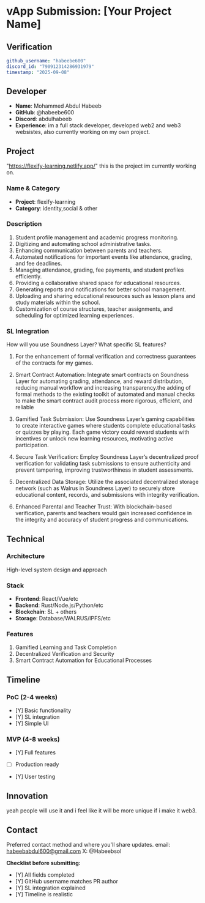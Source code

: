 # vApp Submission: [Your Project Name]

## Verification
```yaml
github_username: "habeebe600"
discord_id: "790912314286931979"
timestamp: "2025-09-08"
```

## Developer
- **Name**: Mohammed Abdul Habeeb
- **GitHub**: @habeebe600
- **Discord**: abdulhabeeb
- **Experience**: im a full stack developer, developed web2 and web3 websistes, also currently working on my own project.

## Project
"https://flexify-learning.netlify.app/" this is the project im currently working on.
### Name & Category 
- **Project**: flexify-learning
- **Category**: identity,social & other

### Description
1. Student profile management and academic progress monitoring.
2. Digitizing and automating school administrative tasks.
3. Enhancing communication between parents and teachers.
4. Automated notifications for important events like attendance, grading, and fee deadlines.
5. Managing attendance, grading, fee payments, and student profiles efficiently.
6. Providing a collaborative shared space for educational resources.
7. Generating reports and notifications for better school management.
8. Uploading and sharing educational resources such as lesson plans and study materials within the school.
9. Customization of course structures, teacher assignments, and scheduling for optimized learning experiences.

### SL Integration  
How will you use Soundness Layer? What specific SL features?
1. For the enhancement of formal verification and correctness guarantees of the contracts for my games.

2. Smart Contract Automation: Integrate smart contracts on Soundness Layer for automating grading, attendance, and reward distribution, reducing manual workflow and increasing transparency.the adding of formal methods to the existing toolkit of automated and manual checks to make the smart contract audit process more rigorous, efficient, and reliable

3. Gamified Task Submission: Use Soundness Layer’s gaming capabilities to create interactive games where students complete educational tasks or quizzes by playing. Each game victory could reward students with incentives or unlock new learning resources, motivating active participation.

4. Secure Task Verification: Employ Soundness Layer’s decentralized proof verification for validating task submissions to ensure authenticity and prevent tampering, improving trustworthiness in student assessments.

5. Decentralized Data Storage: Utilize the associated decentralized storage network (such as Walrus in Soundness Layer) to securely store educational content, records, and submissions with integrity verification.

6. Enhanced Parental and Teacher Trust: With blockchain-based verification, parents and teachers would gain increased confidence in the integrity and accuracy of student progress and communications.

## Technical

### Architecture
High-level system design and approach

### Stack
- **Frontend**: React/Vue/etc
- **Backend**: Rust/Node.js/Python/etc  
- **Blockchain**: SL + others
- **Storage**: Database/WALRUS/IPFS/etc

### Features
1. Gamified Learning and Task Completion
2. Decentralized Verification and Security 
3. Smart Contract Automation for Educational Processes

## Timeline

### PoC (2-4 weeks)
- [Y] Basic functionality
- [Y] SL integration
- [Y] Simple UI

### MVP (4-8 weeks)  
- [Y] Full features
- [ ] Production ready
- [Y] User testing

## Innovation
yeah people will use it and i feel like it will be more unique if i make it web3.

## Contact
Preferred contact method and where you'll share updates.
email: habeebabdul600@gmail.com
X: @Habeebsol


**Checklist before submitting:**
- [Y] All fields completed
- [Y] GitHub username matches PR author  
- [Y] SL integration explained
- [Y] Timeline is realistic
